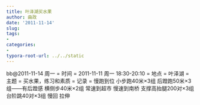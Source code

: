 ```yaml
---
title: 叶泽湖买水果
author: 曲政
date: '2011-11-14'
slug: 
tags:
- 
categories:
- 
typora-root-url: ../../static
---
```


bb@2011-11-14 周一
= 时间 =
2011-11-11 周一 18:30-20:10
= 地点 =
叶泽湖
= 主题 =
买水果，练习和素质
= 记录 =
慢跑到位
小步跑40米×3组
后蹬跑50米×3组——有后蹬感
横侧步40米×2组
常速到超市
慢速到南桥
支撑高抬腿200对×3组
台阶跳40对×3组
慢回
拉伸